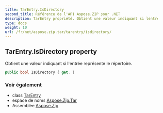 ```yaml
---
title: TarEntry.IsDirectory
second_title: Référence de l'API Aspose.ZIP pour .NET
description: TarEntry propriété. Obtient une valeur indiquant si lentrée représente le répertoire.
type: docs
weight: 10
url: /fr/net/aspose.zip.tar/tarentry/isdirectory/
---
```

## TarEntry.IsDirectory property

Obtient une valeur indiquant si l'entrée représente le répertoire.

```csharp
public bool IsDirectory { get; }
```

### Voir également

* class [TarEntry](../)
* espace de noms [Aspose.Zip.Tar](../../tarentry/)
* Assemblée [Aspose.Zip](../../../)


